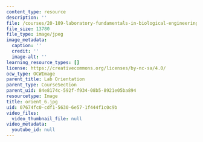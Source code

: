 ```yaml
---
content_type: resource
description: ''
file: /courses/20-109-laboratory-fundamentals-in-biological-engineering-spring-2010/07674fc0cdf156306e571f444f1c0c9b_orient_6.jpg
file_size: 13780
file_type: image/jpeg
image_metadata:
  caption: ''
  credit: ''
  image-alt: ''
learning_resource_types: []
license: https://creativecommons.org/licenses/by-nc-sa/4.0/
ocw_type: OCWImage
parent_title: Lab Orientation
parent_type: CourseSection
parent_uid: 84e8174c-592f-f934-08b5-8921e05ba894
resourcetype: Image
title: orient_6.jpg
uid: 07674fc0-cdf1-5630-6e57-1f444f1c0c9b
video_files:
  video_thumbnail_file: null
video_metadata:
  youtube_id: null
---
```

